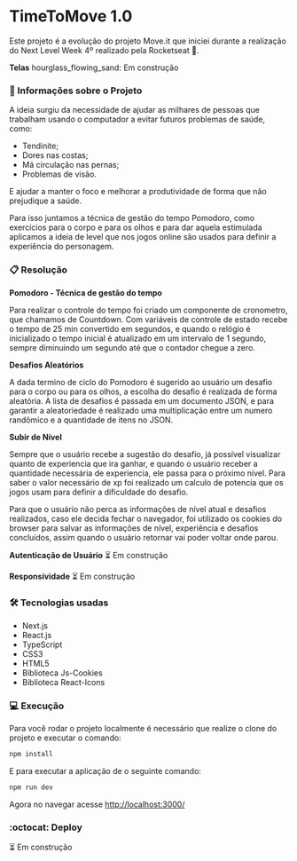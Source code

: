 # TimeToMove 1.0

Este projeto é a evolução do projeto Move.it que iniciei durante a realização do Next Level Week 4º realizado pela Rocketseat :rocket:.

**Telas**
hourglass_flowing_sand: Em construção

### :page_with_curl: Informações sobre o Projeto

A ideia surgiu da necessidade de ajudar as milhares de pessoas que trabalham usando o computador a evitar futuros problemas de saúde, como:

- Tendinite;
- Dores nas costas;
- Má circulação nas pernas;
- Problemas de visão.

E ajudar a manter o foco e melhorar a produtividade de forma que não prejudique a saúde.

Para isso juntamos a técnica de gestão do tempo Pomodoro, como exercícios para o corpo e para os olhos e para dar aquela estimulada aplicamos a ideia de level que nos jogos online são usados para definir a experiência do personagem.

### :clipboard: Resolução

**Pomodoro - Técnica de gestão do tempo**

Para realizar o controle do tempo foi criado um componente de cronometro, que chamamos de Countdown. Com variáveis de controle de estado recebe o tempo de 25 min convertido em segundos, e quando o relógio é inicializado o tempo inicial é atualizado em um intervalo de 1 segundo, sempre diminuindo um segundo até que o contador chegue a zero.

**Desafios Aleatórios**

A dada termino de ciclo do Pomodoro é sugerido ao usuário um desafio para o corpo ou para os olhos, a escolha do desafio é realizada de forma aleatória. A lista de desafios é passada em um documento JSON, e para garantir a aleatoriedade é realizado uma multiplicação entre um numero randômico e a quantidade de itens no JSON.

**Subir de Nível**

Sempre que o usuário recebe a sugestão do desafio, já possível visualizar quanto de experiencia que ira ganhar, e quando o usuário receber a quantidade necessária de experiencia, ele passa para o  próximo nível. Para saber o valor necessário de xp foi realizado um calculo de potencia que os jogos usam para definir a dificuldade do desafio.

Para que o usuário não perca as informações de nível atual e desafios realizados, caso ele decida fechar o navegador, foi utilizado os cookies do browser para salvar as informações de nível, experiência e desafios concluídos, assim quando o usuário retornar vai poder voltar onde parou.

**Autenticação de Usuário**
:hourglass_flowing_sand: Em construção

**Responsividade**
:hourglass_flowing_sand: Em construção



### :hammer_and_wrench: Tecnologias usadas

- Next.js
- React.js
- TypeScript
- CSS3
- HTML5
- Biblioteca Js-Cookies
- Biblioteca React-Icons

### :computer: Execução

Para você rodar o projeto localmente é necessário que realize o clone do projeto e executar o comando:

```bash
npm install
```

E para executar a aplicação de o seguinte comando:

```bash
npm run dev
```

Agora no navegar acesse [http://localhost:3000/](http://localhost:3000/)

### :octocat: Deploy

:hourglass_flowing_sand: Em construção